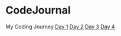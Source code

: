 # CodeJournal
My Coding Journey
[Day 1](Days/day1.md)
[Day 2](Days/day2.md)
[Day 3](Days/day3.md)
[Day 4](Days/day4.md)
